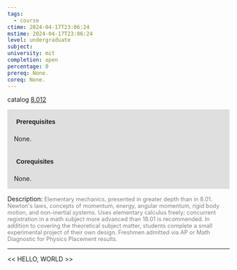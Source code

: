 ```yaml
---
tags:
  - course
ctime: 2024-04-17T23:06:24
mstime: 2024-04-17T23:06:24
level: undergraduate
subject: 
university: mit
completion: open
percentage: 0
prereq: None.
coreq: None.
---
```


catalog [8.012](http://student.mit.edu/catalog/m8a.html#8.012)

<span style="display: block; padding: 15px; background-color: rgb(100, 100, 100, 0.2);"><font id="m_prereq3680_0" style="display: block; font-family: Arial, sans-serif; font-weight: bold; padding: 5px">Prerequisites</font><br><span id="prereq3680_0">None.</span></span>
<span style="display: block; padding: 15px; background-color: rgb(100, 100, 100, 0.2);"><font id="m_coreq3680_0" style="display: block; font-family: Arial, sans-serif; font-weight: bold; padding: 5px">Corequisites</font><br><span id="coreq3680_0">None.</span></span>

<font style="">Description:</font>
<font style="color: grey; font-size: 0.8rem;">Elementary mechanics, presented in greater depth than in 8.01. Newton's laws, concepts of momentum, energy, angular momentum, rigid body motion, and non-inertial systems. Uses elementary calculus freely; concurrent registration in a math subject more advanced than 18.01 is recommended. In addition to covering the theoretical subject matter, students complete a small experimental project of their own design. Freshmen admitted via AP or Math Diagnostic for Physics Placement results.</font>



---

<< HELLO, WORLD >>
